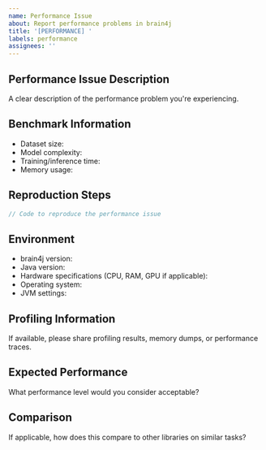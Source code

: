 ```yaml
---
name: Performance Issue
about: Report performance problems in brain4j
title: '[PERFORMANCE] '
labels: performance
assignees: ''
---
```


## Performance Issue Description
A clear description of the performance problem you're experiencing.

## Benchmark Information
- Dataset size:
- Model complexity:
- Training/inference time:
- Memory usage:

## Reproduction Steps
```java
// Code to reproduce the performance issue
```

## Environment
- brain4j version:
- Java version:
- Hardware specifications (CPU, RAM, GPU if applicable):
- Operating system:
- JVM settings:

## Profiling Information
If available, please share profiling results, memory dumps, or performance traces.

## Expected Performance
What performance level would you consider acceptable?

## Comparison
If applicable, how does this compare to other libraries on similar tasks?
